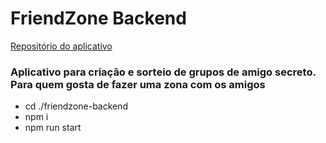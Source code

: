 # FriendZone Backend

[Repositório do aplicativo]


### Aplicativo para criação e sorteio de grupos de amigo secreto. Para quem gosta de fazer uma zona com os amigos

* cd ./friendzone-backend
* npm i
* npm run start

[Repositório do aplicativo]:https://github.com/oFelipeGabriel/friendzone-app.git
